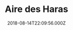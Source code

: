 ---
date: 2018-08-14T22:09:56.000Z
title: Aire des Haras
latitude: 48.849390693947186
longitude: 0.3737811801174364
category: checkin
---